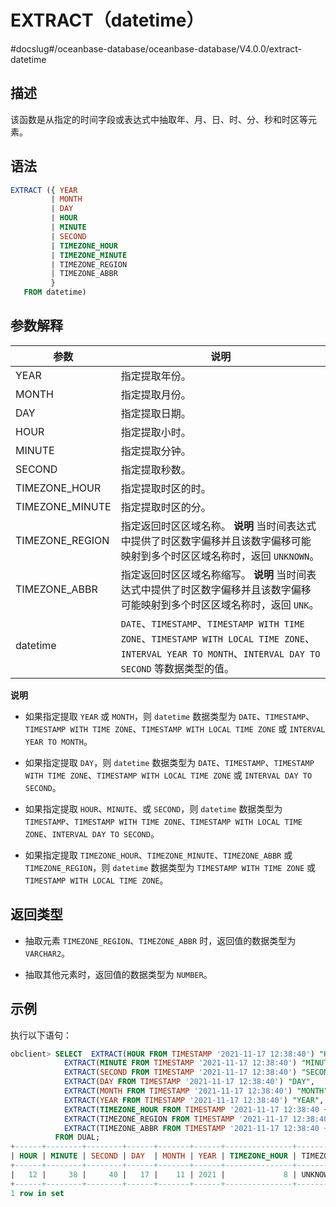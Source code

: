 EXTRACT（datetime） 
======================================
#docslug#/oceanbase-database/oceanbase-database/V4.0.0/extract-datetime


描述 
-----------------------

该函数是从指定的时间字段或表达式中抽取年、月、日、时、分、秒和时区等元素。

语法 
-----------------------

```sql
EXTRACT ({ YEAR
         | MONTH
         | DAY
         | HOUR
         | MINUTE
         | SECOND
         | TIMEZONE_HOUR
         | TIMEZONE_MINUTE
         | TIMEZONE_REGION
         | TIMEZONE_ABBR
         }
   FROM datetime)
```



参数解释 
-------------------------



|       参数        |                                                                    说明                                                                     |
|-----------------|-------------------------------------------------------------------------------------------------------------------------------------------|
| YEAR            | 指定提取年份。                                                                                                                                   |
| MONTH           | 指定提取月份。                                                                                                                                   |
| DAY             | 指定提取日期。                                                                                                                                   |
| HOUR            | 指定提取小时。                                                                                                                                   |
| MINUTE          | 指定提取分钟。                                                                                                                                   |
| SECOND          | 指定提取秒数。                                                                                                                                   |
| TIMEZONE_HOUR   | 指定提取时区的时。                                                                                                                                 |
| TIMEZONE_MINUTE | 指定提取时区的分。                                                                                                                                 |
| TIMEZONE_REGION | 指定返回时区区域名称。 **说明**  当时间表达式中提供了时区数字偏移并且该数字偏移可能映射到多个时区区域名称时，返回 `UNKNOWN`。                                   |
| TIMEZONE_ABBR   | 指定返回时区区域名称缩写。 **说明**  当时间表达式中提供了时区数字偏移并且该数字偏移可能映射到多个时区区域名称时，返回 `UNK`。                                     |
| datetime        | `DATE`、`TIMESTAMP`、`TIMESTAMP WITH TIME ZONE`、`TIMESTAMP WITH LOCAL TIME ZONE`、`INTERVAL YEAR TO MONTH`、`INTERVAL DAY TO SECOND` 等数据类型的值。 |


**说明**



* 如果指定提取 `YEAR` 或 `MONTH`，则 `datetime` 数据类型为 `DATE`、`TIMESTAMP`、`TIMESTAMP WITH TIME ZONE`、`TIMESTAMP WITH LOCAL TIME ZONE` 或 `INTERVAL YEAR TO MONTH`。

  

* 如果指定提取 `DAY`，则 `datetime` 数据类型为 `DATE`、`TIMESTAMP`、`TIMESTAMP WITH TIME ZONE`、`TIMESTAMP WITH LOCAL TIME ZONE` 或 `INTERVAL DAY TO SECOND`。

  

* 如果指定提取 `HOUR`、`MINUTE`、或 `SECOND`，则 `datetime` 数据类型为 `TIMESTAMP`、`TIMESTAMP WITH TIME ZONE`、`TIMESTAMP WITH LOCAL TIME ZONE`、`INTERVAL DAY TO SECOND`。

  

* 如果指定提取 `TIMEZONE_HOUR`、`TIMEZONE_MINUTE`、`TIMEZONE_ABBR` 或 `TIMEZONE_REGION`，则 `datetime` 数据类型为 `TIMESTAMP WITH TIME ZONE` 或 `TIMESTAMP WITH LOCAL TIME ZONE`。

  




返回类型 
-------------------------

* 抽取元素 `TIMEZONE_REGION`、`TIMEZONE_ABBR` 时，返回值的数据类型为 `VARCHAR2`。

  

* 抽取其他元素时，返回值的数据类型为 `NUMBER`。

  




示例 
-----------------------

执行以下语句：

```sql
obclient> SELECT  EXTRACT(HOUR FROM TIMESTAMP '2021-11-17 12:38:40') "HOUR",
            EXTRACT(MINUTE FROM TIMESTAMP '2021-11-17 12:38:40') "MINUTE",
            EXTRACT(SECOND FROM TIMESTAMP '2021-11-17 12:38:40') "SECOND",
            EXTRACT(DAY FROM TIMESTAMP '2021-11-17 12:38:40') "DAY",
            EXTRACT(MONTH FROM TIMESTAMP '2021-11-17 12:38:40') "MONTH",
            EXTRACT(YEAR FROM TIMESTAMP '2021-11-17 12:38:40') "YEAR",
            EXTRACT(TIMEZONE_HOUR FROM TIMESTAMP '2021-11-17 12:38:40 +08:00') "TIMEZONE_HOUR",
            EXTRACT(TIMEZONE_REGION FROM TIMESTAMP '2021-11-17 12:38:40 +08:00') "TIMEZONE_REGION",
            EXTRACT(TIMEZONE_ABBR FROM TIMESTAMP '2021-11-17 12:38:40 +08:00') "TIMEZONE_ABBR"
          FROM DUAL;
+------+--------+--------+------+-------+------+---------------+-----------------+---------------+
| HOUR | MINUTE | SECOND | DAY  | MONTH | YEAR | TIMEZONE_HOUR | TIMEZONE_REGION | TIMEZONE_ABBR |
+------+--------+--------+------+-------+------+---------------+-----------------+---------------+
|   12 |     38 |     40 |   17 |    11 | 2021 |             8 | UNKNOWN         | UNK           |
+------+--------+--------+------+-------+------+---------------+-----------------+---------------+
1 row in set
```



